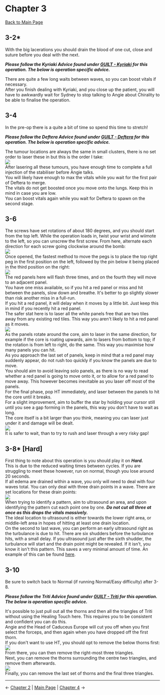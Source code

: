 
# Chapter 3

[Back to Main Page](../../index/eng/index.md)

## 3-2*

With the big lacerations you should drain the blood of one cut, close and suture before you deal with the next. <br>

***Please follow the Kyriaki Advice found under [GUILT - Kyriaki](../../guilt/eng/kyriaki.md) for this operation. The below is operation specific advice.*** <br>

There are quite a few long waits between waves, so you can boost vitals if necessary. <br>
After you finish dealing with Kyriaki, and you close up the patient, you will have to awkwardly wait for Sydney to stop talking to Angie about Chirality to be able to finalise the operation. <br>

## 3-4

In the pre-op there is a quite a bit of time so spend this time to stretch! <br>

***Please follow the Deftera Advice found under [GUILT - Deftera](../../guilt/eng/deftera.md) for this operation. The below is operation specific advice.*** <br>

The tumour locations are always the same in small clusters, there is no set order to laser these in but this is the order I take: <br>
![](../img/3-4_tumours.png) <br>
After lasering all these tumours, you have enough time to complete a full injection of the stabiliser before Angie talks. <br>
You will likely have enough to max the vitals while you wait for the first pair of Deftera to merge. <br>
The vitals do not get boosted once you move onto the lungs. Keep this in mind in case you are low. <br>
You can boost vitals again while you wait for Deftera to spawn on the second stage. <br>

## 3-6
The screws have set rotations of about 180 degrees, and you should start from the top left. While the operation loads in, twist your wrist and wiimote to the left, so you can unscrew the first screw. From here, alternate each direction for each screw going clockwise around the bomb: <br>
![](../img/3-6_screws.png) <br>
Once opened, the fastest method to move the pegs is to place the top right peg in the first position on the left, followed by the pin below it being placed in the third position on the right: <br>
![](../img/3-6_pins.png) <br>
The red panels here will flash three times, and on the fourth they will move to an adjacent panel. <br>
You have one miss available, so if you hit a red panel or miss and hit between the panels, slow down and breathe. It's better to go slightly slower than risk another miss in a full-run. <br>
If you hit a red panel, it will delay when it moves by a little bit. Just keep this in mind if you recently hit a red panel. <br>
The safer stat here is to laser all the white panels free that are two tiles away from any existing red tiles. This way you aren't likely to hit a red panel as it moves. <br>
![](../img/3-6_panels.png) <br>
As the panels rotate around the core, aim to laser in the same direction, for example if the core is roating upwards, aim to lasers from bottom to top; if the rotation is from left to right, do the same. This way you maximise how many panels you can hit. <br>
As you approach the last set of panels, keep in mind that a red panel may suddenly appear, do not rush too quickly if you know the panels are due to move. <br>
You should aim to avoid leaving solo panels, as there is no way to read whether a red panel is going to move onto it, or to allow for a red panel to move away. This however becomes inevitable as you laser off most of the panels. <br>
For the final phase, pop HT immediately, and laser between the panels to hit the core until it breaks. <br>
For a slight improvement, aim to buffer the star by holding your cursor still until you see a gap forming in the panels, this way you don't have to wait as long. <br>
The core itself is a bit larger than you think, meaning you can laser just under it and damage will be dealt. <br>
![](../img/3-6_core.png) <br>
It is safer to wait, than to try to rush and laser through a very risky gap! <br>

## 3-8* [Hard]

First thing to note about this operation is you should play it on ***Hard.*** <br>
This is due to the reduced waiting times between cycles. If you are struggling to meet these however, run on normal, though you lose around 20 seconds. <br>
If all edema are drained within a wave, you only will need to deal with four waves total. You can only deal with three drain points in a wave. There are set locations for these drain points: <br>
![](../img/3-8_drainPoints.png) <br>
When trying to identify a pattern, aim to ultrasound an area, and upon identifying the pattern cut each point one by one. ***Do not cut all three at once as this drops the vitals massively.*** <br>
The ideal location to ultrasound is either towards the lower right area, or middle-left area in hopes of hitting at least one drain location. <br>
On the second to last wave, you can perform an early ultrasound right as the turbulance is due to hit. There are six shudders before the turbulance hits, with a small delay. If you ultrasound just after the sixth shudder, the turbulance will start and the drain point might be revealed. If it isn't, you know it isn't this pattern. This saves a very minimal amount of time. An example of this can be found [here](https://youtu.be/KhW5w_KtEoo). <br>

## 3-10

Be sure to switch back to Normal (if running Normal/Easy difficulty) after 3-8. <br>

***Please follow the Triti Advice found under [GUILT - Triti](../../guilt/eng/triti.md) for this operation. The below is operation specific advice.*** <br>

It's possible to just pull out all the thorns and then all the triangles of Triti without using the Healing Touch here. This requires you to be consistent and confident you can do this. <br>
Angie and the Head of Caduceus Europe will cut you off when you first select the forceps, and then again when you have dropped off the first thorn. <br>
If you don't want to use HT, you should opt to remove the below thorns first: <br>
![](../img/3-10_firstExtract.png) <br>
From there, you can then remove the right-most three triangles. <br>
Next, you can remove the thorns surrounding the centre two triangles, and remove them afterwards. <br>
![](../img/3-10_secondExtract.png) <br>
Finally, you can remove the last set of thorns and the final three triangles. <br>

---

← [Chapter 2](./chp2.md) | [Main Page](../../index/eng/index.md) | [Chapter 4](./chp4.md) →